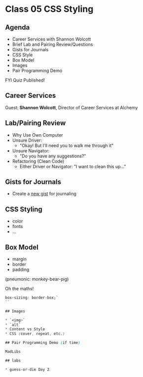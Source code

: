 Class 05 CSS Styling
===

## Agenda

* Career Services with Shannon Wolcott
* Brief Lab and Pairing Review/Questions
* Gists for Journals
* CSS Style
* Box Model
* Images
* Pair Programming Demo

FYI Quiz Published!

## Career Services

Guest: **Shannon Wolcott**, Director of Career Services at Alchemy

## Lab/Pairing Review

* Why Use Own Computer
* Unsure Driver:
    * "Okay! But I'll need you to walk me through it"
* Unsure Navigator:
    * "Do you have any suggestions?"
* Refactoring (Clean Code)
    * Either Driver or Navigator: "I want to clean this up..."

## Gists for Journals

* Create a [new gist](https://gist.github.com/) for journaling

## CSS Styling

* color
* fonts
* ...

## Box Model

* margin
* border
* padding

(pneumonic: monkey-bear-pig)

Oh the maths!

```css
box-sizing: border-box;`
``

## Images

* `<img>`
* `alt`
* Content vs Style
* CSS (cover, repeat, etc.)

## Pair Programming Demo (if time)

MadLibs

## labs

* guess-or-die Day 2

